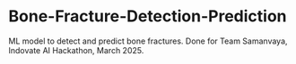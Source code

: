# Bone-Fracture-Detection-Prediction
ML model to detect and predict bone fractures. Done for Team Samanvaya, Indovate AI Hackathon, March 2025.
